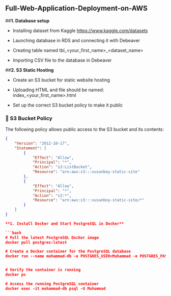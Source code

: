 ## Full-Web-Application-Deployment-on-AWS


##**1. Database setup**

- Installing dataset from Kaggle https://www.kaggle.com/datasets

- Launching database in RDS and connecting it with Debeaver

- Creating table named tbl_<your_first_name>_<dataset_name>

- Importing CSV file to the database in Debeaver

  
##**2. S3 Static Hosting**

- Create an S3 bucket for static website hosting

- Uploading HTML and file should be named: index_<your_first_name>.html

- Set up the correct S3 bucket policy to make it public

### 📁 S3 Bucket Policy

The following policy allows public access to the S3 bucket and its contents:

```json
{
    "Version": "2012-10-17",
    "Statement": [
        {
            "Effect": "Allow",
            "Principal": "*",
            "Action": "s3:ListBucket",
            "Resource": "arn:aws:s3:::xusanboy-static-site"
        },
        {
            "Effect": "Allow",
            "Principal": "*",
            "Action": "s3:*",
            "Resource": "arn:aws:s3:::xusanboy-static-site/*"
        }
    ]
}

**1. Install Docker and Start PostgreSQL in Docker**

```bash
# Pull the latest PostgreSQL Docker image
docker pull postgres:latest

# Create a Docker container for the PostgreSQL database
docker run --name muhammad-db -e POSTGRES_USER=Muhammad -e POSTGRES_PASSWORD=1234 -d -p 5432:5432 postgres:latest


# Verify the container is running
docker ps

# Access the running PostgreSQL container
docker exec -it muhammad-db psql -U Muhammad
```
